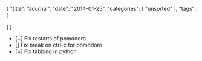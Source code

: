 {
  "title": "Journal",
  "date": "2014-01-25",
  "categories": [
    "unsorted"
  ],
  "tags": [
    
  ]
}

- [+] Fix restarts of pomodoro
- [] Fix break on ctrl-c for pomodoro
- [+] Fix tabbing in python

